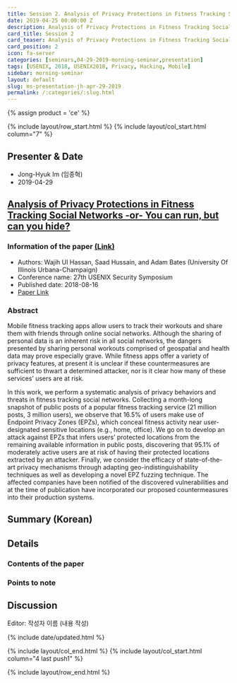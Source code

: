 ```yaml
---
title: Session 2. Analysis of Privacy Protections in Fitness Tracking Social Networks -or- You can run, but can you hide?
date: 2019-04-25 00:00:00 Z
description: Analysis of Privacy Protections in Fitness Tracking Social Networks -or- You can run, but can you hide?
card_title: Session 2
card_teaser: Analysis of Privacy Protections in Fitness Tracking Social Networks -or- You can run, but can you hide?
card_position: 2
icon: fa-server
categories: [seminars,04-29-2019-morning-seminar,presentation]
tags: [USENIX, 2018, USENIX2018, Privacy, Hacking, Mobile]
sidebar: morning-seminar
layout: default
slug: ms-presentation-jh-apr-29-2019
permalink: /:categories/:slug.html
---
```


{% assign product = 'ce' %}

{% include layout/row_start.html %}
{% include layout/col_start.html column="7" %}

## Presenter & Date
+ Jong-Hyuk Im (임종혁)
+ 2019-04-29

## [Analysis of Privacy Protections in Fitness Tracking Social Networks -or- You can run, but can you hide?](https://inhaucs.github.io/seminars/04-29-2019-morning-seminar/presentation/ms-presentation-jh-apr-29-2019.html)

### Information of the paper [(Link)](https://www.usenix.org/conference/usenixsecurity18/presentation/hassan)
+ Authors: Wajih Ul Hassan, Saad Hussain, and Adam Bates (University Of Illinois Urbana-Champaign)
+ Conference name: 27th USENIX Security Symposium
+ Published date: 2018-08-16
+ [Paper Link](https://www.usenix.org/system/files/conference/usenixsecurity18/sec18-hassan_0.pdf)


### Abstract
Mobile fitness tracking apps allow users to track their workouts and share them with friends through online social networks. 
Although the sharing of personal data is an inherent risk in all social networks, the dangers presented by sharing personal workouts comprised of geospatial and health data may prove especially grave. 
While fitness apps offer a variety of privacy features, at present it is unclear if these countermeasures are sufficient to thwart a determined attacker, nor is it clear how many of these services’ users are at risk.

In this work, we perform a systematic analysis of privacy behaviors and threats in fitness tracking social networks. 
Collecting a month-long snapshot of public posts of a popular fitness tracking service (21 million posts, 3 million users), 
we observe that 16.5% of users make use of Endpoint Privacy Zones (EPZs), 
which conceal fitness activity near user-designated sensitive locations (e.g., home, office). 
We go on to develop an attack against EPZs that infers users’ protected locations from the remaining available information in public posts, 
discovering that 95.1% of moderately active users are at risk of having their protected locations extracted by an attacker. 
Finally, we consider the efficacy of state-of-the-art privacy mechanisms through adapting geo-indistinguishability techniques as well as developing a novel EPZ fuzzing technique. 
The affected companies have been notified of the discovered vulnerabilities and at the time of publication have incorporated our proposed countermeasures into their production systems.


## Summary (Korean)


## Details


### Contents of the paper


### Points to note



## Discussion
Editor: 작성자 이름
(내용 작성)


{% include date/updated.html %}

{% include layout/col_end.html %}
{% include layout/col_start.html column="4 last push1" %}

{% include layout/row_end.html %}
